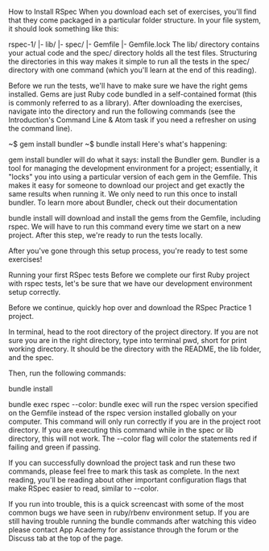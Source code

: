 How to Install RSpec
When you download each set of exercises, you'll find that they come packaged in a particular folder structure. In your file system, it should look something like this:

rspec-1/
 |- lib/
 |- spec/
 |- Gemfile
 |- Gemfile.lock
The lib/ directory contains your actual code and the spec/ directory holds all the test files. Structuring the directories in this way makes it simple to run all the tests in the spec/ directory with one command (which you'll learn at the end of this reading).

Before we run the tests, we'll have to make sure we have the right gems installed. Gems are just Ruby code bundled in a self-contained format (this is commonly referred to as a library). After downloading the exercises, navigate into the directory and run the following commands (see the Introduction's Command Line & Atom task if you need a refresher on using the command line).

~$ gem install bundler
~$ bundle install
Here's what's happening:

gem install bundler will do what it says: install the Bundler gem. Bundler is a tool for managing the development environment for a project; essentially, it "locks" you into using a particular version of each gem in the Gemfile. This makes it easy for someone to download our project and get exactly the same results when running it. We only need to run this once to install bundler. To learn more about Bundler, check out their documentation

bundle install will download and install the gems from the Gemfile, including rspec. We will have to run this command every time we start on a new project. After this step, we're ready to run the tests locally.

After you've gone through this setup process, you're ready to test some exercises!

Running your first RSpec tests
Before we complete our first Ruby project with rspec tests, let's be sure that we have our development environment setup correctly.

Before we continue, quickly hop over and download the RSpec Practice 1 project.

In terminal, head to the root directory of the project directory. If you are not sure you are in the right directory, type into terminal pwd, short for print working directory. It should be the directory with the README, the lib folder, and the spec.

Then, run the following commands:

bundle install

bundle exec rspec --color: bundle exec will run the rspec version specified on the Gemfile instead of the rspec version installed globally on your computer. This command will only run correctly if you are in the project root directory. If you are executing this command while in the spec or lib directory, this will not work. The --color flag will color the statements red if failing and green if passing.

If you can successfully download the project task and run these two commands, please feel free to mark this task as complete. In the next reading, you'll be reading about other important configuration flags that make RSpec easier to read, similar to --color.

If you run into trouble, this is a quick screencast with some of the most common bugs we have seen in ruby/rbenv environment setup. If you are still having trouble running the bundle commands after watching this video please contact App Academy for assistance through the forum or the Discuss tab at the top of the page.